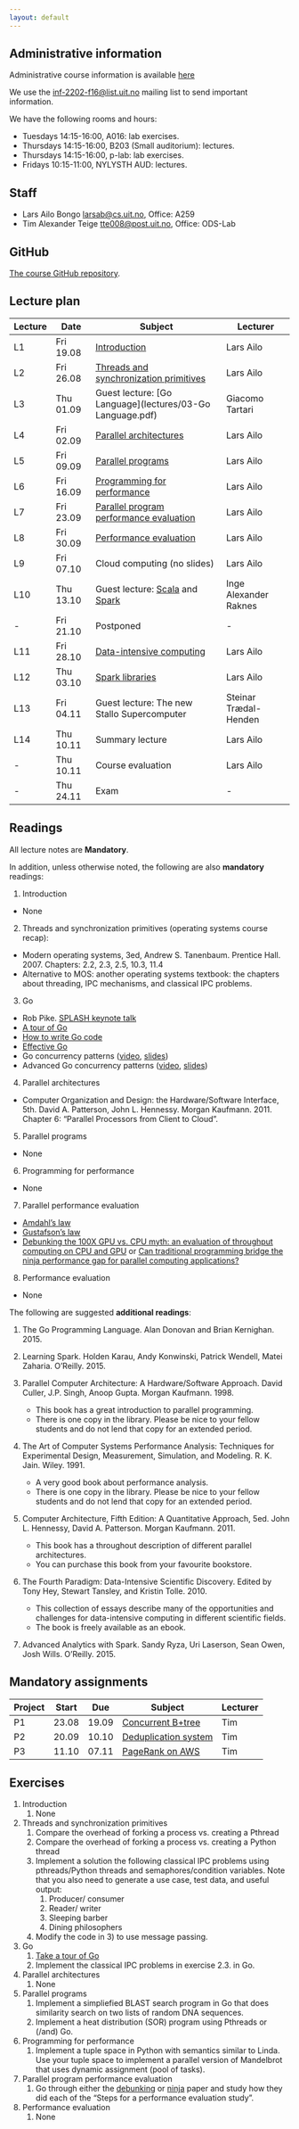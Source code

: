 ```yaml
---
layout: default
---
```


## Administrative information

Administrative course information is available [here](https://uit.no/utdanning/emner/emne?p_document_id=455473)

We use the [inf-2202-f16@list.uit.no](https://list.uit.no/sympa/info/inf-2202-f16) mailing list to send important information.

We have the following rooms and hours:

- Tuesdays 14:15-16:00, A016: lab exercises.
- Thursdays 14:15-16:00, B203 (Small auditorium): lectures.
- Thursdays 14:15-16:00, p-lab: lab exercises.
- Fridays 10:15-11:00, NYLYSTH AUD: lectures.

## Staff

- Lars Ailo Bongo <larsab@cs.uit.no>, Office: A259
- Tim Alexander Teige <tte008@post.uit.no>, Office: ODS-Lab

## GitHub

[The course GitHub repository](https://github.com/uit-inf-2202-f16).

## Lecture plan

| Lecture 	| Date		| Subject	| Lecturer |
|-----------|-----------|-----------|----------|
| L1  | Fri 19.08 | [Introduction](lectures/01-introduction.pptx) | Lars Ailo |
| L2  | Fri 26.08 | [Threads and synchronization primitives](lectures/02-threads-synchronization.pptx)| Lars Ailo |
| L3  | Thu 01.09 | Guest lecture: [Go Language](lectures/03-Go Language.pdf) | Giacomo Tartari |
| L4  | Fri 02.09 | [Parallel architectures](lectures/04-parallel-architectures.pptx) | Lars Ailo |
| L5  | Fri 09.09 | [Parallel programs](lectures/05-parallel-programs.pptx) | Lars Ailo |
| L6  | Fri 16.09 | [Programming for performance](lectures/06-programming-for-performance.pptx) | Lars Ailo |
| L7  | Fri 23.09 | [Parallel program performance evaluation](lectures/07-parallel-program-performance.pptx) | Lars Ailo |
| L8  | Fri 30.09 | [Performance evaluation](lectures/08-performance-evaluation.pptx) | Lars Ailo |
| L9  | Fri 07.10 | Cloud computing (no slides) | Lars Ailo |
| L10 | Thu 13.10 | Guest lecture: [Scala](lecutres/10-Scala.pdf) and [Spark](lectures/10-Spark.pdf) | Inge Alexander Raknes |
| -   | Fri 21.10 | Postponed | - |
| L11 | Fri 28.10 | [Data-intensive computing](lectures/11-data-intensive-computing.pptx) | Lars Ailo |
| L12 | Thu 03.10 | [Spark libraries](lectures/12-spark-libraries.pptx) | Lars Ailo |
| L13 | Fri 04.11 | Guest lecture: The new Stallo Supercomputer | Steinar Trædal-Henden |
| L14 | Thu 10.11 | Summary lecture   | Lars Ailo  |
| -   | Thu 10.11 | Course evaluation | Lars Ailo |
| -   | Thu 24.11 | Exam | - |

## Readings

All lecture notes are **Mandatory**.

In addition, unless otherwise noted, the following are also **mandatory** readings:

1. Introduction
* None
2. Threads and synchronization primitives (operating systems course recap):
- Modern operating systems, 3ed, Andrew S. Tanenbaum. Prentice Hall. 2007. Chapters: 2.2, 2.3, 2.5, 10.3, 11.4
- Alternative to MOS: another operating systems textbook: the chapters about threading, IPC mechanisms, and classical IPC problems.
3. Go
- Rob Pike. [SPLASH keynote talk](http://talks.golang.org/2012/splash.article)
- [A tour of Go](http://tour.golang.org/)
- [How to write Go code](http://golang.org/doc/code.html)
- [Effective Go](http://golang.org/doc/effective_go.html)
- Go concurrency patterns ([video](http://www.youtube.com/watch?v=f6kdp27TYZs), [slides](http://talks.golang.org/2012/concurrency.slide#1))
- Advanced Go concurrency patterns ([video](https://www.youtube.com/watch?v=QDDwwePbDtw), [slides](http://talks.golang.org/2013/advconc.slide#1))
4. Parallel architectures
- Computer Organization and Design: the Hardware/Software Interface, 5th. David A. Patterson, John L. Hennessy. Morgan Kaufmann. 2011. Chapter 6: “Parallel Processors from Client to Cloud”.
5. Parallel programs
- None
6. Programming for performance
- None
7. Parallel performance evaluation
- [Amdahl’s law](http://dl.acm.org/citation.cfm?id=1465560)
- [Gustafson’s law](http://dl.acm.org/citation.cfm?id=42415)
- [Debunking the 100X GPU vs. CPU myth: an evaluation of throughput computing on CPU and GPU](http://dl.acm.org/citation.cfm?id=1816021) or [Can traditional programming bridge the ninja performance gap for parallel computing applications?](http://dl.acm.org/citation.cfm?id=2766485.2742910)
8. Performance evaluation
- None

The following are suggested **additional readings**:

1. The Go Programming Language. Alan Donovan and Brian Kernighan. 2015.
2. Learning Spark. Holden Karau, Andy Konwinski, Patrick Wendell, Matei Zaharia. O’Reilly. 2015.

3. Parallel Computer Architecture: A Hardware/Software Approach. David Culler, J.P. Singh, Anoop Gupta. Morgan Kaufmann. 1998.
	* This book has a great introduction to parallel programming.
	* There is one copy in the library. Please be nice to your fellow students and do not lend that copy for an extended period.

4. The Art of Computer Systems Performance Analysis: Techniques for Experimental Design, Measurement, Simulation, and Modeling. R. K. Jain. Wiley. 1991.
	* A very good book about performance analysis.
	* There is one copy in the library. Please be nice to your fellow students and do not lend that copy for an extended period.    

5. Computer Architecture, Fifth Edition: A Quantitative Approach, 5ed. John L. Hennessy, David A. Patterson. Morgan Kaufmann. 2011.
	* This book has a throughout description of different parallel architectures.
	* You can purchase this book from your favourite bookstore.    

6. The Fourth Paradigm: Data-Intensive Scientific Discovery. Edited by Tony Hey, Stewart Tansley, and Kristin Tolle. 2010.
	* This collection of essays describe many of the opportunities and challenges for data-intensive computing in different scientific fields.
	* The book is freely available as an ebook.

7. Advanced Analytics with Spark. Sandy Ryza, Uri Laserson, Sean Owen, Josh Wills. O’Reilly. 2015.

## Mandatory assignments

| Project |	Start    | Due      | Subject | Lecturer |
|---------|----------|----------|---------|----------|
| P1  	  | 23.08    | 19.09    | [Concurrent B+tree](https://github.com/uit-inf-2202-f16/assignment-1) | Tim      |
| P2  	  | 20.09    | 10.10      | [Deduplication system](https://github.com/uit-inf-2202-f16/assignment-2) | Tim |
| P3      | 11.10    | 07.11      | [PageRank on AWS](https://github.com/uit-inf-2202-f16/assignment3)     | Tim        |


## Exercises

1. Introduction
	1.  None
2. Threads and synchronization primitives
	1. Compare the overhead of forking a process vs. creating a Pthread
	2. Compare the overhead of forking a process vs. creating a Python thread
	3. Implement a solution the following classical IPC problems using pthreads/Python threads and semaphores/condition variables. Note that you also need to generate a use case, test data, and useful output:
		1. Producer/ consumer
		2. Reader/ writer
		3. Sleeping barber
		4. Dining philosophers
	4. Modify the code in 3) to use message passing.
3. Go
	1. [Take a tour of Go](http://tour.golang.org/welcome/1)
	2. Implement the classical IPC problems in exercise 2.3. in Go.
4. Parallel architectures
    1. None
5. Parallel programs
	1. Implement a simpliefied BLAST search program in Go that does similarity search on two lists of random DNA sequences.
	2. Implement a heat distribution (SOR) program using Pthreads or (/and) Go.
6. Programming for performance
	1. Implement a tuple space in Python with semantics similar to Linda. Use your tuple space to implement a parallel version of Mandelbrot that uses dynamic assignment (pool of tasks).
7. Parallel program performance evaluation
	1. Go through either the [debunking](http://dl.acm.org/citation.cfm?id=1816021) or [ninja](http://dl.acm.org/citation.cfm?id=2766485.2742910) paper and study how they did each of the “Steps for a performance evaluation study”.
8. Performance evaluation
	1. None
